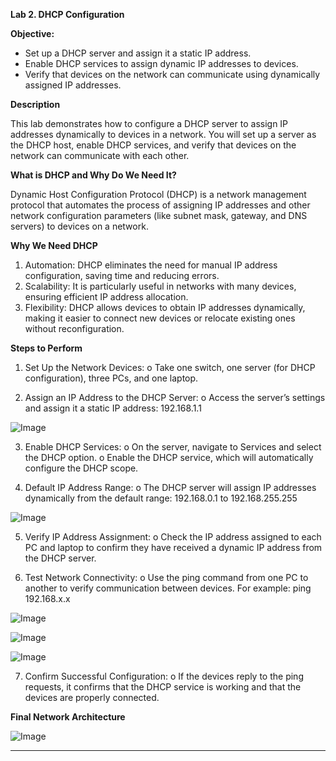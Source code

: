 **Lab 2. DHCP Configuration**

**Objective:**
-	Set up a DHCP server and assign it a static IP address.
-	Enable DHCP services to assign dynamic IP addresses to devices.
-	Verify that devices on the network can communicate using dynamically assigned IP addresses.

**Description**

This lab demonstrates how to configure a DHCP server to assign IP addresses dynamically to devices in a network. You will set up a server as the DHCP host, enable DHCP services, and verify that devices on the network can communicate with each other.

**What is DHCP and Why Do We Need It?**

Dynamic Host Configuration Protocol (DHCP) is a network management protocol that automates the process of assigning IP addresses and other network configuration parameters (like subnet mask, gateway, and DNS servers) to devices on a network.

**Why We Need DHCP**
1.	Automation: DHCP eliminates the need for manual IP address configuration, saving time and reducing errors.
2.	Scalability: It is particularly useful in networks with many devices, ensuring efficient IP address allocation.
3.	Flexibility: DHCP allows devices to obtain IP addresses dynamically, making it easier to connect new devices or relocate existing ones without reconfiguration.

**Steps to Perform**
1.	Set Up the Network Devices:
o	Take one switch, one server (for DHCP configuration), three PCs, and one laptop.

2.	Assign an IP Address to the DHCP Server:
o	Access the server’s settings and assign it a static IP address: 192.168.1.1

![Image](https://github.com/user-attachments/assets/bd43474a-36e3-4c47-9ff2-68dc8180c3d4)
 
3.	Enable DHCP Services:
o	On the server, navigate to Services and select the DHCP option.
o	Enable the DHCP service, which will automatically configure the DHCP scope.

4.	Default IP Address Range:
o	The DHCP server will assign IP addresses dynamically from the default range: 192.168.0.1 to 192.168.255.255

![Image](https://github.com/user-attachments/assets/fbddc13c-6389-496c-a2de-1c9b0ba9e442)
 
5.	Verify IP Address Assignment:
o	Check the IP address assigned to each PC and laptop to confirm they have received a dynamic IP address from the DHCP server.

6.	Test Network Connectivity:
o	Use the ping command from one PC to another to verify communication between devices. For example: ping 192.168.x.x

![Image](https://github.com/user-attachments/assets/d268b744-0d4c-4b18-9327-c7e80b9f1c18)

![Image](https://github.com/user-attachments/assets/3c1d1624-c0a0-449d-904b-5c3120759c31)

![Image](https://github.com/user-attachments/assets/ef0a6d09-a8ce-46dd-9166-4af532b9a52e)

7.	Confirm Successful Configuration:
o	If the devices reply to the ping requests, it confirms that the DHCP service is working and that the devices are properly connected.

**Final Network Architecture**

![Image](https://github.com/user-attachments/assets/bac6c45b-a5e8-4769-af74-7a157ee41c90)
________________________________________
